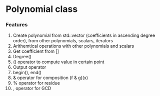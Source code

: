 # Polynomial class

### Features
1. Create polynomial from std::vector (coefficients in ascending degree order), from other polynomials, scalars, iterators
2. Arithemtical operations with other polynomials and scalars
3. Get coefficient from []
4. Degree()
5. () operator to compute value in certain point
6. Output operator
7. begin(), end() 
8. & operator for composition (f & g)(x)
9. % operator for residue
10. , operator for GCD